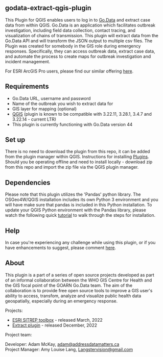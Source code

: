 ## godata-extract-qgis-plugin
This Plugin for QGIS enables users to log in to [Go.Data](https://worldhealthorganization.github.io/godata/) and extract case data from within QGIS. Go.Data is an application which facilitates outbreak investigation, including field data collection, contact tracing, and visualization of chains of transmission. This plugin will extract data from the Go.Data API and will transform the JSON output to multiple csv files. The Plugin was created for somebody in the GIS role during emergency responses. Specifically, they can access outbreak data, extract case data, and automate the process to create maps for outbreak investigation and incident management. 

For ESRI ArcGIS Pro users, please find our similar offering [here](https://github.com/WorldHealthOrganization/godata-ESRI-SITREP-toolbox).

## Requirements
- Go.Data URL, username and password
- Name of the outbreak you wish to extract data for
- GIS layer for mapping (optional)
- [QGIS](https://qgis.org/en/site/forusers/download.html) (plugin is known to be compatible with 3.22.11, 3.28.1, 3.4.7 and 3.22.14 - current LTR)
- This plugin is currently functioning with Go.Data version 44

## Set up 
There is no need to download the plugin from this repo, it can be added from the plugin manager within QGIS. Instructions for installing [Plugins](https://docs.qgis.org/3.22/en/docs/training_manual/qgis_plugins/fetching_plugins.html). Should you be operating offline and need to install locally - download zip from this repo and import the zip file via the QGIS plugin manager.

## Dependencies
Please note that this plugin utilizes the 'Pandas' python library. The OSGeo4W/QGIS installation includes its own Python 3 environment and you will have make sure that pandas is included in this Python installation. To update your QGIS Python environment with the Pandas library, please watch the following quick [tutorial](https://youtu.be/vJXrD4_aF-o) to walk through the steps for installation.

## Help
In case you're experiencing any challenge while using this plugin, or if you have enhancements to suggest, please comment [here](https://github.com/WorldHealthOrganization/godata-extract-qgis-plugin/issues).

## About
This plugin is a part of a series of open source projects developed as part of an informal collaboration between the WHO GIS Centre for Health and the GIS focal point of the GOARN Go.Data team. The aim of the collaboration is to provide free open source tools to improve a GIS user's ability to access, transfom, analyze and visualize public health data geospatially, especially during an emergency response.

Projects:
- [ESRI SITREP toolbox](https://github.com/WorldHealthOrganization/godata-ESRI-SITREP-toolbox) - released March, 2022
- [Extract plugin](https://github.com/WorldHealthOrganization/godata-extract-qgis-plugin) - released December, 2022

Project team:

Developer: Adam McKay, adam@addressdatamatters.ca  
Project Manager: Amy Louise Lang, Langstervision@gmail.com
